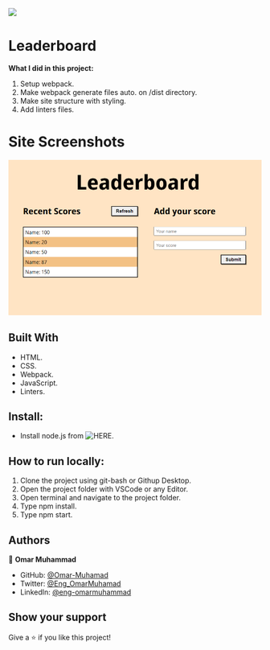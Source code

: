 ![](https://img.shields.io/badge/Microverse-blueviolet)

# Leaderboard

**What I did in this project:**

  1. Setup webpack.
  2. Make webpack generate files auto. on /dist directory.
  3. Make site structure with styling.
  4. Add linters files.

# Site Screenshots

![screenshot](Screenshot.png)

## Built With

- HTML.
- CSS.
- Webpack.
- JavaScript.
- Linters.

## Install:

- Install node.js from ![HERE](https://nodejs.org/en/).
  
## How to run locally:

1. Clone the project using git-bash or Githup Desktop.
2. Open the project folder with VSCode or any Editor.
3. Open terminal and navigate to the project folder.
4. Type npm install.
5. Type npm start.

## Authors

👤 **Omar Muhammad**

- GitHub: [@Omar-Muhamad](https://github.com/Omar-Muhamad)
- Twitter: [@Eng_OmarMuhamad](https://twitter.com/Eng_OmarMuhamad)
- LinkedIn: [@eng-omarmuhammad](https://www.linkedin.com/in/eng-omarmuhammad/)

## Show your support

Give a ⭐️ if you like this project!